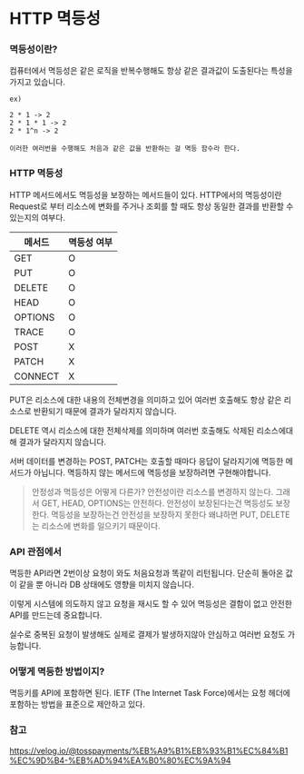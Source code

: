 # HTTP 멱등성

### 멱등성이란?

컴퓨터에서 멱등성은 같은 로직을 반복수행해도 항상 같은 결과값이 도출된다는 특성을 가지고 있습니다.
```
ex) 

2 * 1 -> 2
2 * 1 * 1 -> 2
2 * 1^n -> 2

이러한 여러번을 수행해도 처음과 같은 값을 반환하는 걸 멱등 함수라 한다.
```

### HTTP 멱등성

HTTP 메서드에서도 멱등성을 보장하는 메서드들이 있다. HTTP에서의 멱등성이란 Request로 부터 리소스에 변화를 주거나 조회를 할 때도 항상 동일한 결과를 반환할 수 있는지의 여부다.

|메서드| 멱등성 여부|
|----|---------|
| GET | O |
| PUT | O |
| DELETE | O |
| HEAD | O |
| OPTIONS | O |
| TRACE | O |
| POST | X |
| PATCH | X |
|CONNECT| X |

PUT은 리소스에 대한 내용의 전체변경을 의미하고 있어 여러번 호출해도 항상 같은 리소스로 반환되기 때문에 결과가 달라지지 않습니다. 

DELETE 역시 리소스에 대한 전체삭제를 의미하며 여러번 호출해도 삭제된 리소스에대해 결과가 달라지지 않습니다.

서버 데이터를 변경하는 POST, PATCH는 호출할 때마다 응답이 달라지기에 멱등한 메서드가 아닙니다. 멱등하지 않는 메서드에 멱등성을 보장하려면 구현해야합니다.

> 안정성과 멱등성은 어떻게 다른가?
> 안전성이란 리소스를 변경하지 않는다. 그래서 GET, HEAD, OPTIONS는 안전하다.
> 안전성이 보장된다는건 멱등성도 보장한다.
> 멱등성을 보장하는건 안전성을 보장하지 못한다 왜냐하면 PUT, DELETE는 리소스에 변화를 일으키기 때문이다.

### API 관점에서

멱등한 API라면 2번이상 요청이 와도 처음요청과 똑같이 리턴됩니다. 단순히 돌아온 값이 같을 뿐 아니라 DB 상태에도 영향을 미치지 않습니다.

이렇게 시스템에 의도하지 않고 요청을 재시도 할 수 있어 멱등성은 결함이 없고 안전한 API를 만드는데 중요합니다.

실수로 중복된 요청이 발생해도 실제로 결제가 발생하지않아 안심하고 여러번 요청도 가능합니다.

### 어떻게 멱등한 방법이지?

멱등키를 API에 포함하면 된다. IETF (The Internet Task Force)에서는 요청 헤더에 포함하는 방법을 표준으로 제안하고 있다.


### 참고

https://velog.io/@tosspayments/%EB%A9%B1%EB%93%B1%EC%84%B1%EC%9D%B4-%EB%AD%94%EA%B0%80%EC%9A%94